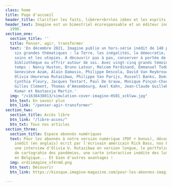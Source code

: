 ```yaml
---
class: home
title: Page d'accueil
header_title: Clarifier les faits, libérer<br>les idées et les esprits
header_text: Imagine est un bimestriel écoresponsable et un éditeur indépendant depuis
  1996.
section_one:
  section_title: ''
  title: Penser, agir, transformer
  text: 'En décembre 2021, Imagine publie un hors-série inédit de 148 pages et explore
    six grandes thématiques : la Terre, les inégalités, la démocratie, le monde, les
    soins et les utopies. A découvrir pas à pas, conserver à portée de main dans sa
    bibliothèque ou offrir autour de soi. Avec vingt-cinq grands témoins de notre
    temps : Nancy Huston, Bruno Latour, Malcom Ferdinand, Emmanuel Todd, Emilie Hache,
    Geneviève Azam, Alain Damasio, Philippe Descola, David Van Reybrouck, Claire Marin,
    Olivia Umurerwa Rutazibwa, Philippe Van Parijs, Russell Banks, Dominique Bourg,
    Cynthia Fleury, Jacques Testart, Paul De Grauw, Monique Pinçon-Charlot, Jean Malaurie,
    Gilles Clément, Thomas d’Amsembourg, Axel Kahn, Jean-Claude Guillebaud, Satish
    Kumar et Nastassja Martin.'
  img: "/v1638438013/simulation-cover-imagine-HS01_xcklww.jpg"
  btn_text: En savoir plus
  btn_link: "/penser-agir-transformer"
section_two:
  section_title: Accès libre
  btn_link: "/libre-acces/"
  btn_txt: Tous nos articles
section_three:
  section_title: Espace abonnés numériques
  text: Pour les abonnés à notre version numérique (PDF + bonus), découvrez un texte
    inédit (en anglais) écrit par l'écrivain américain Rick Bass, nos baromètres égalité-diversité,
    une interview d'Olivia U. Rutazibwa en version longue, le portfolio d'un projet
    de cartograhie des pandémies, une carte interactive inédite des luttes environnementales
    en Belgique... Et bien d'autres avantages !
  img: ordiimagine_xf4rmd.png
  btn_text: Découvrir
  btn_link: https://kiosque.imagine-magazine.com/pour-les-abonnes-imagine/

---
```

